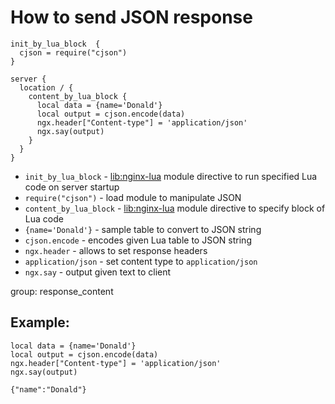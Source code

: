 # How to send JSON response

```nginx
init_by_lua_block  {
  cjson = require("cjson")
}

server {
  location / {
    content_by_lua_block {
      local data = {name='Donald'}
      local output = cjson.encode(data)
      ngx.header["Content-type"] = 'application/json'
      ngx.say(output)
    }
  }
}
```

- `init_by_lua_block` - [lib:nginx-lua](/nginx-lua/how-to-install-nginx-lua-module-in-ubuntu-ubuntuversion) module directive to run specified Lua code on server startup
- `require("cjson")` - load module to manipulate JSON
- `content_by_lua_block` - [lib:nginx-lua](/nginx-lua/how-to-install-nginx-lua-module-in-ubuntu-ubuntuversion) module directive to specify block of Lua code
- `{name='Donald'}` - sample table to convert to JSON string
- `cjson.encode` - encodes given Lua table to JSON string
- `ngx.header` - allows to set response headers
- `application/json` - set content type to `application/json`
- `ngx.say` - output given text to client

group: response_content

## Example: 
```nginx
local data = {name='Donald'}
local output = cjson.encode(data)
ngx.header["Content-type"] = 'application/json'
ngx.say(output)
```
```
{"name":"Donald"}

```

